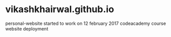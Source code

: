 # vikashkhairwal.github.io
personal-website
started to work on 12 february 2017
codeacademy course website deployment 
